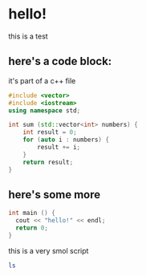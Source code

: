 # hello!

this is a test

## here's a code block:
it's part of a c++ file

```c++ filename="actual.cc", name="sum"
#include <vector>
#include <iostream>
using namespace std;

int sum (std::vector<int> numbers) {
	int result = 0;
	for (auto i : numbers) {
		result += i;
	}
	return result;
}
```

## here's some more

```c++ filename="actual.cc", name="main"
int main () {
  cout << "hello!" << endl;
  return 0;
}
```

this is a very smol script

```sh filename="actual.sh", #!="/bin/sh"
ls
```
